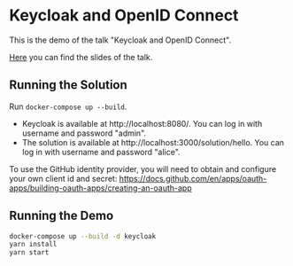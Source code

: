 # Keycloak and OpenID Connect

This is the demo of the talk "Keycloak and OpenID Connect".

[Here](https://www.fabian-scheidt.com/projects/keycloak-and-oidc/20230707_Keycloak_and_OIDC.pdf) you can find the slides of the talk.

## Running the Solution

Run `docker-compose up --build`.
- Keycloak is available at http://localhost:8080/. You can log in with username and password "admin".
- The solution is available at http://localhost:3000/solution/hello. You can log in with username and password "alice".

To use the GitHub identity provider, you will need to obtain and configure your own client id and secret:
https://docs.github.com/en/apps/oauth-apps/building-oauth-apps/creating-an-oauth-app

## Running the Demo

```bash
docker-compose up --build -d keycloak
yarn install
yarn start
```
